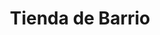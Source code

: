 ---
title: "Tienda de Barrio"
url: /ciudad-satelite/tienda-de-barrio-avenida-satelite/
shop: comodidad
---